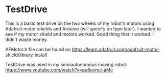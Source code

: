 # TestDrive

This is a basic test drive on the two wheels of my robot's motors using Adafruit motor shields and Arduino (will specify on type later). 
I wanted to see if my motor shield and motors worked. Good thing that it worked. I didn't waste money.

AFMotor.h file can be found on https://learn.adafruit.com/adafruit-motor-shield/library-install

TestDrive was used in my semiautonomous moving robot: https://www.youtube.com/watch?v=pu6evmJ-aMc
